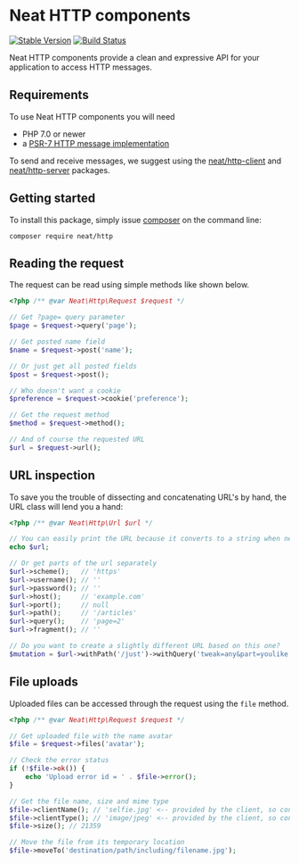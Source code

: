 Neat HTTP components
====================
[![Stable Version](https://poser.pugx.org/neat/http/version)](https://packagist.org/packages/neat/http)
[![Build Status](https://travis-ci.org/neat-php/http.svg?branch=master)](https://travis-ci.org/neat-php/http)

Neat HTTP components provide a clean and expressive API for your application
to access HTTP messages.

Requirements
------------
To use Neat HTTP components you will need
- PHP 7.0 or newer
- a [PSR-7 HTTP message implementation](https://packagist.org/providers/psr/http-message-implementation)

To send and receive messages, we suggest using
the [neat/http-client](https://github.com/neat-php/http-client)
and [neat/http-server](https://github.com/neat-php/http-server) packages.

Getting started
---------------
To install this package, simply issue [composer](https://getcomposer.org) on the
command line:
```
composer require neat/http
```

Reading the request
-------------------
The request can be read using simple methods like shown below.
```php
<?php /** @var Neat\Http\Request $request */

// Get ?page= query parameter
$page = $request->query('page');

// Get posted name field
$name = $request->post('name');

// Or just get all posted fields
$post = $request->post();

// Who doesn't want a cookie
$preference = $request->cookie('preference');

// Get the request method
$method = $request->method();

// And of course the requested URL
$url = $request->url();
```

URL inspection
--------------
To save you the trouble of dissecting and concatenating URL's by hand, the
URL class will lend you a hand:
```php
<?php /** @var Neat\Http\Url $url */

// You can easily print the URL because it converts to a string when needed
echo $url;

// Or get parts of the url separately
$url->scheme();   // 'https'
$url->username(); // ''
$url->password(); // ''
$url->host();     // 'example.com'
$url->port();     // null
$url->path();     // '/articles'
$url->query();    // 'page=2'
$url->fragment(); // ''

// Do you want to create a slightly different URL based on this one?
$mutation = $url->withPath('/just')->withQuery('tweak=any&part=youlike');
```

File uploads
------------
Uploaded files can be accessed through the request using the ```file``` method.
```php
<?php /** @var Neat\Http\Request $request */

// Get uploaded file with the name avatar
$file = $request->files('avatar');

// Check the error status
if (!$file->ok()) {
    echo 'Upload error id = ' . $file->error();
}

// Get the file name, size and mime type
$file->clientName(); // 'selfie.jpg' <-- provided by the client, so consider it unsafe user input
$file->clientType(); // 'image/jpeg' <-- provided by the client, so consider it unsafe user input
$file->size(); // 21359

// Move the file from its temporary location
$file->moveTo('destination/path/including/filename.jpg');
```
